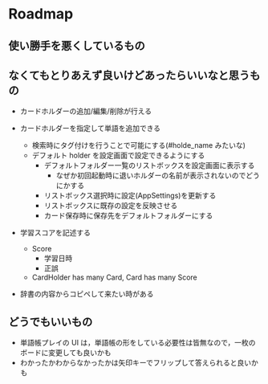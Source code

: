 # Roadmap

## 使い勝手を悪くしているもの

## なくてもとりあえず良いけどあったらいいなと思うもの

- カードホルダーの追加/編集/削除が行える
- カードホルダーを指定して単語を追加できる
  - 検索時にタグ付けを行うことで可能にする(#holde_name みたいな)
  - デフォルト holder を設定画面で設定できるようにする
    - デフォルトフォルダー一覧のリストボックスを設定画面に表示する
      - なぜか初回起動時に退いホルダーの名前が表示されないのでどうにかする
    - リストボックス選択時に設定(AppSettings)を更新する
    - リストボックスに既存の設定を反映させる
    - カード保存時に保存先をデフォルトフォルダーにする

- 学習スコアを記述する
  - Score
    - 学習日時
    - 正誤
  - CardHolder has many Card, Card has many Score

- 辞書の内容からコピペして来たい時がある

## どうでもいいもの

- 単語帳プレイの UI は，単語帳の形をしている必要性は皆無なので，一枚のボードに変更しても良いかも
- わかったかわからなかったかは矢印キーでフリップして答えられると良いかも
